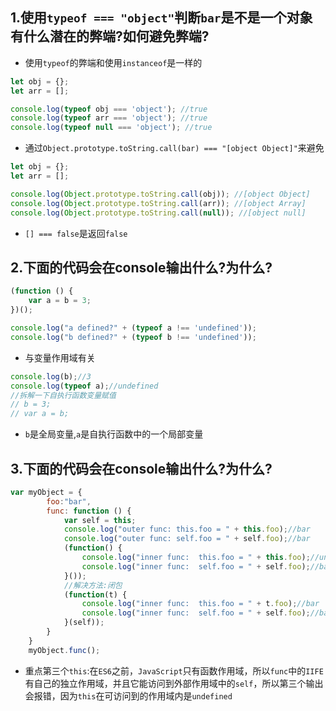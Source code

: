 ## 1.使用`typeof === "object"`判断`bar`是不是一个对象有什么潜在的弊端?如何避免弊端?
- 使用`typeof`的弊端和使用`instanceof`是一样的
```javascript
let obj = {};
let arr = [];

console.log(typeof obj === 'object'); //true
console.log(typeof arr === 'object'); //true
console.log(typeof null === 'object'); //true
```
- 通过`Object.prototype.toString.call(bar) === "[object Object]"`来避免
```javascript
let obj = {};
let arr = [];

console.log(Object.prototype.toString.call(obj)); //[object Object]
console.log(Object.prototype.toString.call(arr)); //[object Array]
console.log(Object.prototype.toString.call(null)); //[object null]
```
- `[] === false`是返回`false`
## 2.下面的代码会在console输出什么?为什么?
```javascript
(function () {
    var a = b = 3;
})();

console.log("a defined?" + (typeof a !== 'undefined'));
console.log("b defined?" + (typeof b !== 'undefined'));
```
- 与变量作用域有关
```javascript
console.log(b);//3
console.log(typeof a);//undefined
//拆解一下自执行函数变量赋值
// b = 3;
// var a = b;
``` 
- `b`是全局变量,`a`是自执行函数中的一个局部变量
## 3.下面的代码会在console输出什么?为什么?
```javascript
var myObject = {
        foo:"bar",
        func: function () {
            var self = this;
            console.log("outer func: this.foo = " + this.foo);//bar
            console.log("outer func: self.foo = " + self.foo);//bar
            (function() {
                console.log("inner func:  this.foo = " + this.foo);//undefined
                console.log("inner func:  self.foo = " + self.foo);//bar
            }());
            //解决方法:闭包
            (function(t) {
                console.log("inner func:  this.foo = " + t.foo);//bar
                console.log("inner func:  self.foo = " + self.foo);//bar
            }(self));
        }
    }
    myObject.func();
```
- 重点第三个`this`:在`ES6`之前，`JavaScript`只有函数作用域，所以`func`中的`IIFE`有自己的独立作用域，并且它能访问到外部作用域中的`self`，所以第三个输出会报错，因为`this`在可访问到的作用域内是`undefined`